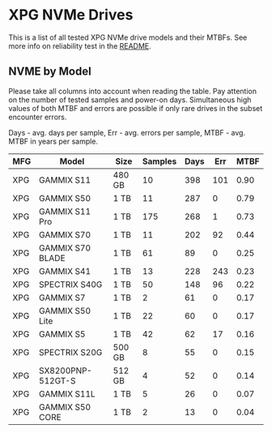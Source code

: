 XPG NVMe Drives
===============

This is a list of all tested XPG NVMe drive models and their MTBFs. See more
info on reliability test in the [README](https://github.com/linuxhw/SMART).

NVME by Model
------------

Please take all columns into account when reading the table. Pay attention on the
number of tested samples and power-on days. Simultaneous high values of both MTBF
and errors are possible if only rare drives in the subset encounter errors.

Days - avg. days per sample,
Err  - avg. errors per sample,
MTBF - avg. MTBF in years per sample.

| MFG       | Model              | Size   | Samples | Days  | Err   | MTBF |
|-----------|--------------------|--------|---------|-------|-------|------|
| XPG       | GAMMIX S11         | 480 GB | 10      | 398   | 101   | 0.90   |
| XPG       | GAMMIX S50         | 1 TB   | 11      | 287   | 0     | 0.79   |
| XPG       | GAMMIX S11 Pro     | 1 TB   | 175     | 268   | 1     | 0.73   |
| XPG       | GAMMIX S70         | 1 TB   | 11      | 202   | 92    | 0.44   |
| XPG       | GAMMIX S70 BLADE   | 1 TB   | 61      | 89    | 0     | 0.25   |
| XPG       | GAMMIX S41         | 1 TB   | 13      | 228   | 243   | 0.23   |
| XPG       | SPECTRIX S40G      | 1 TB   | 50      | 148   | 96    | 0.22   |
| XPG       | GAMMIX S7          | 1 TB   | 2       | 61    | 0     | 0.17   |
| XPG       | GAMMIX S50 Lite    | 1 TB   | 22      | 60    | 0     | 0.17   |
| XPG       | GAMMIX S5          | 1 TB   | 42      | 62    | 17    | 0.16   |
| XPG       | SPECTRIX S20G      | 500 GB | 8       | 55    | 0     | 0.15   |
| XPG       | SX8200PNP-512GT-S  | 512 GB | 4       | 52    | 0     | 0.14   |
| XPG       | GAMMIX S11L        | 1 TB   | 5       | 26    | 0     | 0.07   |
| XPG       | GAMMIX S50 CORE    | 1 TB   | 2       | 13    | 0     | 0.04   |
